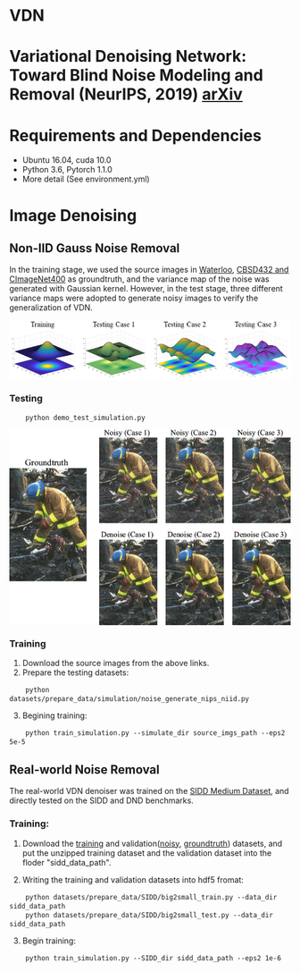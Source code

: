 # VDN
# Variational Denoising Network: Toward Blind Noise Modeling and Removal (NeurIPS, 2019) [arXiv](https://arxiv.org/pdf/1908.11314v2.pdf)
# Requirements and Dependencies
* Ubuntu 16.04, cuda 10.0
* Python 3.6, Pytorch 1.1.0
* More detail (See environment.yml)

# Image Denoising
## Non-IID Gauss Noise Removal

In the training stage, we used the source images in [Waterloo](https://ece.uwaterloo.ca/~k29ma/exploration/),
[CBSD432 and CImageNet400](https://drive.google.com/folderview?id=0B-_yeZDtQSnobXIzeHV5SjY5NzA&usp=sharing) as groundtruth,
and the variance map of the noise was generated with Gaussian kernel. However, in the test stage,
three different variance maps were adopted to generate noisy images to verify the generalization of VDN.

<img src="./figs/sigmaMap.png" align=center />

### Testing
```
    python demo_test_simulation.py
```

<img src="./figs/simulation.png" align=center />

### Training

1. Download the source images from the above links.
2. Prepare the testing datasets:
```
    python datasets/prepare_data/simulation/noise_generate_nips_niid.py
```
3. Begining training:
```
    python train_simulation.py --simulate_dir source_imgs_path --eps2 5e-5
```

## Real-world Noise Removal

The real-world VDN denoiser was trained on the [SIDD Medium Dataset](https://www.eecs.yorku.ca/~kamel/sidd/dataset.php), and directly tested on the SIDD and DND benchmarks.
### Training:
1. Download the [training](ftp://sidd_user:sidd_2018@130.63.97.225/SIDD_Medium_Srgb.zip) and validation([noisy](ftp://sidd_user:sidd_2018@130.63.97.225/SIDD_Blocks/ValidationNoisyBlocksSrgb.mat), [groundtruth](ftp://sidd_user:sidd_2018@130.63.97.225/SIDD_Blocks/ValidationGtBlocksSrgb.mat)) datasets, and put the unzipped training
dataset and the validation dataset into the floder "sidd_data_path".

2. Writing the training and validation datasets into hdf5 fromat:
```
    python datasets/prepare_data/SIDD/big2small_train.py --data_dir sidd_data_path
    python datasets/prepare_data/SIDD/big2small_test.py --data_dir sidd_data_path
```
3. Begin training:
```
    python train_simulation.py --SIDD_dir sidd_data_path --eps2 1e-6
```


